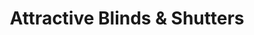 ---
title: "Attractive Blinds & Shutters"
url: /leichhardt/attractive-blinds-und-shutters/
shop: Allgemein
---